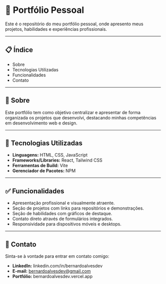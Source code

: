 # 🌟 Portfólio Pessoal

Este é o repositório do meu portfólio pessoal, onde apresento meus projetos, habilidades e experiências profissionais.

---

## 📋 Índice

- Sobre
- Tecnologias Utilizadas
- Funcionalidades
- Contato

---

## 🧐 Sobre

Este portfólio tem como objetivo centralizar e apresentar de forma organizada os projetos que desenvolvi, destacando minhas competências em desenvolvimento web e design.

---

## 🚀 Tecnologias Utilizadas

- **Linguagens:** HTML, CSS, JavaScript
- **Frameworks/Libraries:** React, Tailwind CSS
- **Ferramentas de Build:** Vite
- **Gerenciador de Pacotes:** NPM

---

## ✅ Funcionalidades
- Apresentação profissional e visualmente atraente.
- Seção de projetos com links para repositórios e demonstrações.
- Seção de habilidades com gráficos de destaque.
- Contato direto através de formulários integrados.
- Responsividade para dispositivos móveis e desktops.

---

## 👤 Contato
Sinta-se à vontade para entrar em contato comigo:

- **LinkedIn:** linkedin.com/in/bernardoalvesdev
- **E-mail:** bernardoalvesdev@gmail.com
- **Portfólio:** bernardoalvesdev.vercel.app

